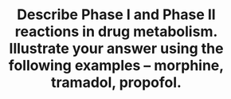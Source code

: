 ---
title: "Describe Phase I and Phase II reactions in drug metabolism. Illustrate your answer using the following examples – morphine, tramadol, propofol."
entityType: SAQ
exam: PEX
college: ANZCA
year: 2023
sitting: B
question: 7
passRate: 23
EC_expectedDomains:
- "overall understanding of drug metabolism – the active biotransformation of a molecule to increase water solubility (polarity) and thereby increase excretion in the urine or bile
(metabolism may or may not decrease drug activity)"
- "Phase I"
- "adding or exposing a small polar group (often –OH)"
- "this increases polarity slightly, and may also provide the attachment point for a Phase II reaction (although not all Phase I are followed by a Phase II reaction) o commonly hydroxylation, oxidation, demethylation"
- "commonly catalysed by CYP450 enzymes"
- "Phase II"
- "joining (conjugating) a large polar molecule onto the drug"
- "this significantly increases polarity"
- "glucuronidation is the most important – glucuronide is synthesised in the liver from glucose, and joined to the drug usually at an –OH, via glucuronyl transferase"
- "often follows a Phase I reaction, but some drugs can go straight to Phase II if a suitable attachment point is already there (e.g. morphine)"
- "examples"
- "including one or two of the specified examples could pass, if correct understanding was demonstrated"
- "all 3 of the example drugs undergo both Phase I and Phase II metabolism"
- "no drawing of molecular structures was expected, even to obtain full marks"
EC_extraCredit:
- "more detail"
- "discussing all 3 examples"
- "including whether metabolites are active or inactive"
- "including CYP2D6 variations and how this affects tramadol"
EC_errorsCommon:
- "generally, there was poor overall understanding of drug metabolism"
- "many candidates were completely unable to describe the metabolism of any of the specified drug examples (all three are core to anaesthesia)"
- "confusion about CYP450 enzymes causing Phase II reactions"
- "many candidates overstated the implications of M3G (more applicable to rodents than humans)"
- "stating that all drug metabolism occurs only in the liver"
---
